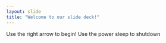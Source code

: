 ```yaml
---
layout: slide
title: "Welcome to our slide deck!"
---
```


Use the right arrow to begin!
Use the power sleep to shutdown
